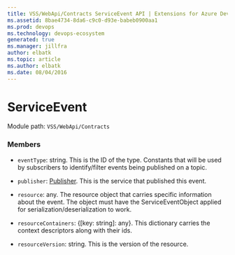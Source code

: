 ```yaml
---
title: VSS/WebApi/Contracts ServiceEvent API | Extensions for Azure DevOps Services
ms.assetid: 8bae4734-8da6-c9c0-d93e-babeb0900aa1
ms.prod: devops
ms.technology: devops-ecosystem
generated: true
ms.manager: jillfra
author: elbatk
ms.topic: article
ms.author: elbatk
ms.date: 08/04/2016
---
```


# ServiceEvent

Module path: `VSS/WebApi/Contracts`


### Members

* `eventType`: string. This is the ID of the type. Constants that will be used by subscribers to identify/filter events being published on a topic.

* `publisher`: [Publisher](../../../VSS/WebApi/Contracts/Publisher.md). This is the service that published this event.

* `resource`: any. The resource object that carries specific information about the event. The object must have the ServiceEventObject applied for serialization/deserialization to work.

* `resourceContainers`: {[key: string]: any}. This dictionary carries the context descriptors along with their ids.

* `resourceVersion`: string. This is the version of the resource.

